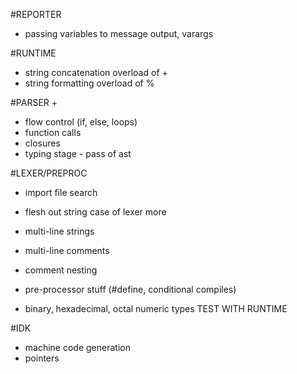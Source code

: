 
#REPORTER
- passing variables to message output, varargs

#RUNTIME
- string concatenation overload of +
- string formatting overload of %

#PARSER +
- flow control (if, else, loops)
- function calls
- closures
- typing stage - pass of ast

#LEXER/PREPROC
- import file search
- flesh out string case of lexer more
- multi-line strings
- multi-line comments
- comment nesting

- pre-processor stuff (#define, conditional compiles)
- binary, hexadecimal, octal numeric types TEST WITH RUNTIME

#IDK
- machine code generation
- pointers

